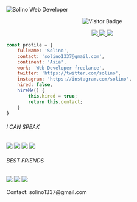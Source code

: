 ![Solino Web Developer](https://your-image-link.png)  
<p align="center">
  <img src="https://visitor-badge.glitch.me/badge?page_id=solino.solino" alt="Visitor Badge">
</p>
<p align="center">
  <a href="https://instagram.com/solino" title="Instagram">
    <img src="https://img.shields.io/badge/@solino%20-%23E4405F.svg?&style=for-the-badge&logo=Instagram&logoColor=white"/>
  </a>
  <a href="https://twitter.com/solino" title="Twitter">
    <img src="https://img.shields.io/badge/@solino%20-%231DA1F2.svg?&style=for-the-badge&logo=Twitter&logoColor=white"/>
  </a>
  <a href="https://www.linkedin.com/in/solino/" title="Linkedin">
    <img src="https://img.shields.io/badge/Solino%20-%230077B5.svg?&style=for-the-badge&logo=linkedin&logoColor=white"/>
  </a>
</p>

```js
const profile = {
    fullName: 'Solino',
    contact: 'solino1337@gmail.com',
    continent: 'Asia',
    work: 'Web Developer freelance',
    twitter: 'https://twitter.com/solino',
    instagram: 'https://instagram.com/solino',
    hired: false,
    hireMe() {
        this.hired = true;
        return this.contact;
    }
}
```
<p align="center" style="text-align: center; width:100%;"> <h6>I CAN SPEAK</h6> <span><img src="https://img.shields.io/badge/javascript%20-%23323330.svg?&style=for-the-badge&logo=javascript&logoColor=%23F7DF1E"/></span> <span><img src="https://img.shields.io/badge/python%20-%233776AB.svg?&style=for-the-badge&logo=python&logoColor=white"/></span> <span><img src="https://img.shields.io/badge/html5%20-%23E34F26.svg?&style=for-the-badge&logo=html5&logoColor=white"/></span> <span><img src="https://img.shields.io/badge/css3%20-%231572B6.svg?&style=for-the-badge&logo=css3&logoColor=white"/></span> </p> <p align="center"> <h6>BEST FRIENDS</h6> <span><img src="https://img.shields.io/badge/flask%20-%23000.svg?&style=for-the-badge&logo=flask&logoColor=white"/></span> <span><img src="https://img.shields.io/badge/bootstrap%20-%23563D7C.svg?&style=for-the-badge&logo=bootstrap&logoColor=white"/></span> <span><img src="https://img.shields.io/badge/vercel%20-%23000000.svg?&style=for-the-badge&logo=vercel&logoColor=white"/></span> </p>
Contact: solino1337@gmail.com
